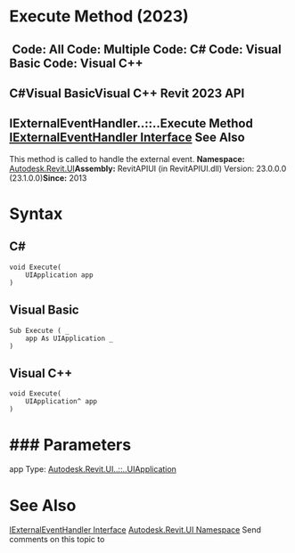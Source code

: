 # Execute Method (2023)

﻿
 Code: All Code: Multiple Code: C# Code: Visual Basic Code: Visual C++   
---  
C#Visual BasicVisual C++
Revit 2023 API  
---  
IExternalEventHandler..::..Execute Method   
[IExternalEventHandler Interface](f265a2c9-8540-9c97-9b37-4f7442becac2.md "IExternalEventHandler Interface") See Also  
---  
This method is called to handle the external event. 
**Namespace:** [Autodesk.Revit.UI](e86fd90a-8957-02a6-da7f-ced248966e3e.md "Autodesk.Revit.UI Namespace")**Assembly:** RevitAPIUI (in RevitAPIUI.dll) Version: 23.0.0.0 (23.1.0.0)**Since:** 2013 
# Syntax
C#  
---  
```text
void Execute(
	UIApplication app
)
```
  
Visual Basic  
---  
```text
Sub Execute ( _
	app As UIApplication _
)
```
  
Visual C++  
---  
```text
void Execute(
	UIApplication^ app
)
```
  
# ### Parameters
app
    Type: [Autodesk.Revit.UI..::..UIApplication](51ca80e2-3e5f-7dd2-9d95-f210950c72ae.md "UIApplication Class")
# See Also
[IExternalEventHandler Interface](f265a2c9-8540-9c97-9b37-4f7442becac2.md "IExternalEventHandler Interface")
[Autodesk.Revit.UI Namespace](e86fd90a-8957-02a6-da7f-ced248966e3e.md "Autodesk.Revit.UI Namespace")
Send comments on this topic to 
